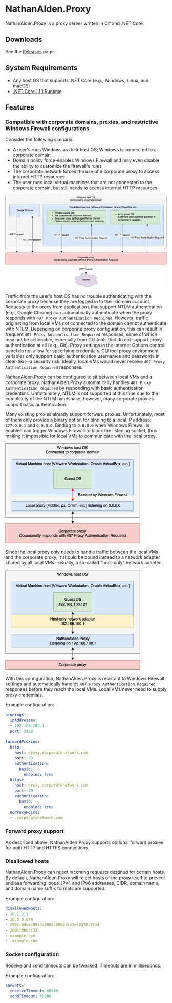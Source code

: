 # NathanAlden.Proxy

NathanAlden.Proxy is a proxy server written in C# and .NET Core.

## Downloads

See the [Releases](releases) page.

## System Requirements

* Any host OS that supports .NET Core (e.g., Windows, Linux, and macOS)
* [.NET Core 1.1.1 Runtime](https://www.microsoft.com/net/download/core#/runtime)

## Features

### Compatible with corporate domains, proxies, and restrictive Windows Firewall configurations

Consider the following scenario:
* A user's runs Windows as their host OS; Windows is connected to a corporate domain
* Domain policy force-enables Windows Firewall and may even disable the ability to customize the firewall's rules
* The corporate network forces the use of a corporate proxy to access internet HTTP resources
* The user runs local virtual machines that are not connected to the corporate domain, but still needs to access internet HTTP resources

![Corporate Proxy](docs/corporate-proxy.png)

Traffic from the user's host OS has no trouble authenticating with the corporate proxy because they are logged in to their domain account. Requests to the proxy from applications that support NTLM authentication (e.g., Google Chrome) can automatically authenticate when the proxy responds with `407 Proxy Authentication Required`. However, traffic originating from local VMs not connected to the domain cannot authenticate with NTLM. Depending on corporate proxy configuration, this can result in frequent `407 Proxy Authentication Required` responses, some of which may not be actionable, especially from CLI tools that do not support proxy authentication at all (e.g., Git). Proxy settings in the Internet Options control panel do not allow for specifying credentials. CLI tool proxy environment variables only support basic authentication usernames and passwords in clear-text--a security risk. Ideally, local VMs would never receive `407 Proxy Authentication Required` responses.

NathanAlden.Proxy can be configured to sit between local VMs and a corporate proxy. NathanAlden.Proxy automatically handles `407 Proxy Authentication Required` by responding with basic authentication credentials. Unfortunately, NTLM is not supported at this time due to the complexity of the NTLM handshake; however, many corporate proxies support basic authentication.

Many existing proxies already support forward proxies. Unfortunately, most of them only provide a binary option for binding to a local IP address: `127.0.0.1` and `0.0.0.0`. Binding to `0.0.0.0` when Windows Firewall is enabled can trigger Windows Firewall to block the listening socket, thus making it impossible for local VMs to communicate with the local proxy.

![Windows Firewall](docs/windows-firewall.png)

Since the local proxy only needs to handle traffic between the local VMs and the corporate proxy, it should be bound instead to a network adapter shared by all local VMs--usually, a so-called "host-only" network adapter.

![Host-Only](docs/host-only.png)

With this configuration, NathanAlden.Proxy is resistant to Windows Firewall settings and automatically handles `407 Proxy Authentication Required` responses before they reach the local VMs. Local VMs never need to supply proxy credentials.

Example configuration:

```YAML
bindings:
  ipAddresses:
  - 192.168.100.1
  port: 3128

forwardProxies:
  http:
    host: proxy.corporatenetwork.com
    port: 80
    authentication:
      basic:
        enabled: true
  https:
    host: proxy.corporatenetwork.com
    port: 80
    authentication:
      basic:
        enabled: true
  noProxyHosts:
  - .corporatenetwork.com
```

### Forward proxy support

As described above, NathanAlden.Proxy supports optional forward proxies for both HTTP and HTTPS connections.

### Disallowed hosts

NathanAlden.Proxy can reject incoming requests destined for certain hosts. By default, NathanAlden.Proxy will reject hosts of the proxy itself to prevent endless forwarding loops. IPv4 and IPv6 addresses, CIDR, domain name, and domain name suffix formats are supported.

Example configuration:

```YAML
disallowedHosts:
- 10.1.2.3
- 10.0.0.0/8
- 2001:0db8:85a3:0000:0000:8a2e:0370:7334
- 2001:db8:/32
- example.com
- .example.com
```

### Socket configuration

Receive and send timeouts can be tweaked. Timeouts are in milliseconds.

Example configuration:

```YAML
sockets:
  receiveTimeout: 60000
  sendTimeout: 60000
```
